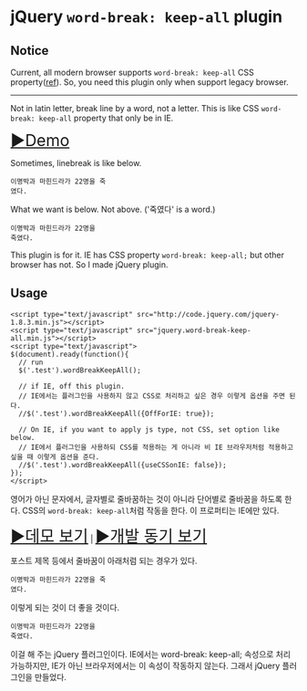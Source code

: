 jQuery `word-break: keep-all` plugin
====================================

Notice
------

Current, all modern browser supports `word-break: keep-all` CSS property([ref](http://caniuse.com/#search=keep-all)). So, you need this plugin only when support legacy browser.

------

Not in latin letter, break line by a word, not a letter. This is like CSS `word-break: keep-all` property that only be in IE.

<span style="font-size: 2em">[▶Demo](http://dl.dropboxusercontent.com/u/15546257/code/jquery-word-break-keep-all-plugin/example.html)</span>

Sometimes, linebreak is like below.

    이명박과 마힌드라가 22명을 죽
    였다.

What we want is below. Not above. ('죽였다' is a word.)

    이명박과 마힌드라가 22명을
    죽였다.

This plugin is for it. IE has CSS property `word-break: keep-all;` but other browser has not. So I made jQuery plugin.

Usage
-----

    <script type="text/javascript" src="http://code.jquery.com/jquery-1.8.3.min.js"></script>
    <script type="text/javascript" src="jquery.word-break-keep-all.min.js"></script>
    <script type="text/javascript">
    $(document).ready(function(){
      // run
      $('.test').wordBreakKeepAll();

      // if IE, off this plugin.
      // IE에서는 플러그인을 사용하지 않고 CSS로 처리하고 싶은 경우 이렇게 옵션을 주면 된다.
      //$('.test').wordBreakKeepAll({OffForIE: true});

      // On IE, if you want to apply js type, not CSS, set option like below.
      // IE에서 플러그인을 사용하되 CSS를 적용하는 게 아니라 비 IE 브라우저처럼 적용하고 싶을 때 이렇게 옵션을 준다.
      //$('.test').wordBreakKeepAll({useCSSonIE: false});
    });
    </script>

영어가 아닌 문자에서, 글자별로 줄바꿈하는 것이 아니라 단어별로 줄바꿈을 하도록 한다. CSS의 `word-break: keep-all`처럼 작동을 한다. 이 프로퍼티는 IE에만 있다.

<span style="font-size: 2em">[▶데모 보기](http://dl.dropboxusercontent.com/u/15546257/code/jquery-word-break-keep-all-plugin/example.html)</span> | 
<span style="font-size: 2em">[▶개발 동기 보기](http://mytory.net/archives/2801)</span>

포스트 제목 등에서 줄바꿈이 아래처럼 되는 경우가 있다.

    이명박과 마힌드라가 22명을 죽
    였다.

이렇게 되는 것이 더 좋을 것이다.

    이명박과 마힌드라가 22명을
    죽였다.

이걸 해 주는 jQuery 플러그인이다. IE에서는 word-break: keep-all; 속성으로 처리 가능하지만, IE가 아닌 브라우저에서는 이 속성이 작동하지 않는다. 그래서 jQuery 플러그인을 만들었다.

